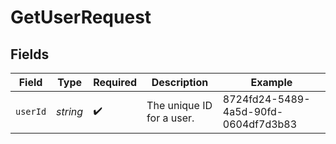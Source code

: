# GetUserRequest


## Fields

| Field                                | Type                                 | Required                             | Description                          | Example                              |
| ------------------------------------ | ------------------------------------ | ------------------------------------ | ------------------------------------ | ------------------------------------ |
| `userId`                             | *string*                             | :heavy_check_mark:                   | The unique ID for a user.            | 8724fd24-5489-4a5d-90fd-0604df7d3b83 |